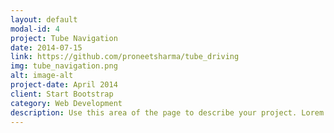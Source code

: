 ```yaml
---
layout: default
modal-id: 4
project: Tube Navigation
date: 2014-07-15
link: https://github.com/proneetsharma/tube_driving
img: tube_navigation.png
alt: image-alt
project-date: April 2014
client: Start Bootstrap
category: Web Development
description: Use this area of the page to describe your project. Lorem ipsum dolor sit amet, consectetur adipisicing elit. Mollitia neque assumenda ipsam nihil, molestias magnam, recusandae quos quis inventore quisquam velit asperiores, vitae? Reprehenderit soluta, eos quod consequuntur itaque. Nam.
---
```


